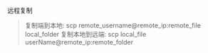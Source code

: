 远程复制
>复制端到本地: scp remote_username@remote_ip:remote_file local_folder
>复制本地到远端: scp local_file userName@remote_ip:remote_folder 





